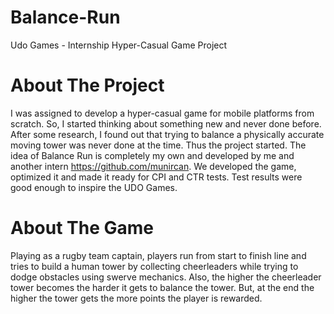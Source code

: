 # Balance-Run
Udo Games - Internship Hyper-Casual Game Project

# About The Project
I was assigned to develop a hyper-casual game for mobile platforms from scratch. So, I started thinking about something new and never done before. 
After some research, I found out that trying to balance a physically accurate moving tower was never done at the time. Thus the project started.
The idea of Balance Run is completely my own and developed by me and another intern https://github.com/munircan.
We developed the game, optimized it and made it ready for CPI and CTR tests. Test results were good enough to inspire the UDO Games.

# About The Game
Playing as a rugby team captain, players run from start to finish line and tries to build a human tower by collecting cheerleaders while trying to dodge obstacles using swerve mechanics.
Also, the higher the cheerleader tower becomes the harder it gets to balance the tower. But, at the end the higher the tower gets the more points the player is rewarded.
